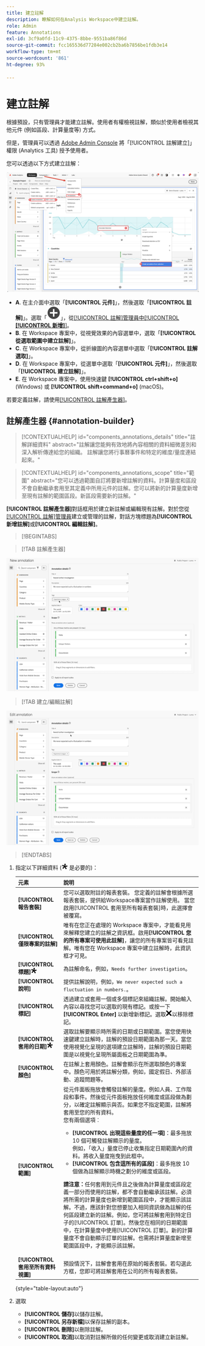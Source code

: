 ```yaml
---
title: 建立註解
description: 瞭解如何在Analysis Workspace中建立註解。
role: Admin
feature: Annotations
exl-id: 3cf9a0fd-11c9-4375-8bbe-9551ba86f86d
source-git-commit: fcc165536d77284e002cb2ba6b7856be1fdb3e14
workflow-type: tm+mt
source-wordcount: '861'
ht-degree: 93%

---
```


# 建立註解

根據預設，只有管理員才能建立註解。使用者有權檢視註解，類似於使用者檢視其他元件 (例如區段、計算量度等) 方式。


但是，管理員可以透過 [Adobe Admin Console](/help/admin/admin-console/permissions/analytics-tools.md) 將「[!UICONTROL 註解建立]」權限 (Analytics 工具) 授予使用者。

您可以透過以下方式建立註解：

![Create an annotation](assets/create-annotation.png)

* **A**. 在主介面中選取「**[!UICONTROL 元件]**」，然後選取「**[!UICONTROL 註解]**」。選取「![AddCircle](/help/assets/icons/AddCircle.svg)」，從[[!UICONTROL 註解]管理員中[!UICONTROL **[!UICONTROL 新增]**]](/help/analyze/analysis-workspace/components/annotations/manage-annotations.md)。
* **B**. 在 Workspace 專案中，從視覺效果的內容選單中，選取「**[!UICONTROL 從選取範圍中建立註解]**」。
* **C**. 在 Workspace 專案中，從折線圖的內容選單中選取「**[!UICONTROL 註解選取]**」。
* **D**. 在 Workspace 專案中，從選單中選取「**[!UICONTROL 元件]**」，然後選取「**[!UICONTROL 建立註解]**」。
* **E**. 在 Workspace 專案中，使用快速鍵 **[!UICONTROL ctrl+shift+o]** (Windows) 或 **[!UICONTROL shift+command+o]** (macOS)。

若要定義註解，請使用[[!UICONTROL 註解產生器]](#annotation-builder)。



## 註解產生器 {#annotation-builder}

>[!CONTEXTUALHELP]
>id="components_annotations_details"
>title="註解詳細資料"
>abstract="註解讓您能夠有效地將內容相關的資料細微差別和深入解析傳達給您的組織。 註解讓您將行事曆事件和特定的維度/量度連結起來。"

>[!CONTEXTUALHELP]
>id="components_annotations_scope"
>title="範圍"
>abstract="您可以透過範圍自訂將要新增註解的資料。計算量度和區段不會自動繼承套用至其定義中所用元件的註解。您可以將新的計算量度新增至現有註解的範圍區段。新區段需要新的註解。"



**[!UICONTROL 註解產生器]**&#x200B;對話框用於建立新註解或編輯現有註解。對於您從[[!UICONTROL 註解]管理員](/help/analyze/analysis-workspace/components/annotations/manage-annotations.md)建立或管理的註解，對話方塊標題為&#x200B;**[!UICONTROL 新增註解]**&#x200B;或&#x200B;**[!UICONTROL 編輯註解]**。


>[!BEGINTABS]

>[!TAB 註解產生器]

![註解詳細資料視窗，顯示下一節中說明的欄位和選項。](assets/annotation-builder.png)

>[!TAB 建立/編輯註解]

![註解詳細資料視窗，顯示下一節中說明的欄位和選項。](assets/create-edit-annotation.png)

>[!ENDTABS]

1. 指定以下詳細資料 (![Required](/help/assets/icons/Required.svg) 是必要的)：

   | 元素 | 說明 |
   | --- | --- |
   | **[!UICONTROL 報告套裝]** | 您可以選取附註的報表套裝。 您定義的註解會根據所選報表套裝，提供給Workspace專案當作註解使用。 當您啟用[!UICONTROL 套用至所有報表套裝]時，此選擇會被覆寫。 |
   | **[!UICONTROL 僅限專案的註解]** | 唯有在您正在處理的 Workspace 專案中，才能看見用來解釋您建立的註解之資訊框。啟用&#x200B;**[!UICONTROL 您的所有專案可使用此註解]**，讓您的所有專案皆可看見註解。唯有您在 Workspace 專案中建立註解時，此資訊框才可見。 |
   | **[!UICONTROL 標題]**![Required](/help/assets/icons/Required.svg) | 為註解命名，例如，`Needs further investigation`。 |
   | **[!UICONTROL 說明]** | 提供註解說明，例如，`We never expected such a fluctuation in numbers.`。 |
   | **[!UICONTROL 標記]** | 透過建立或套用一個或多個標記來組織註解。開始輸入內容以尋找您可以選取的現有標記。或按一下 **[!UICONTROL Enter]** 以新增新標記。選取![CrossSize75](/help/assets/icons/CrossSize75.svg)以移除標記。 |
   | **[!UICONTROL 套用的日期]**![Required](/help/assets/icons/Required.svg) | 選取註解要顯示時所需的日期或日期範圍。當您使用快速鍵建立註解時，註解的預設日期範圍為那一天。當您使用視覺化呈現的選項建立註解時，註解的預設日期範圍是以視覺化呈現所屬面板之日期範圍為準。 |
   | **[!UICONTROL 顏色]** | 在註解上套用顏色。註解會顯示在所選取顏色的專案中。顏色可用於將註解分類，例如，國定假日、外部活動、追蹤問題等。 |
   | **[!UICONTROL 範圍]** | 從元件面板拖放會觸發註解的量度。例如人員、工作階段和事件。然後從元件面板拖放任何維度或區段做為劃分，以確定註解顯示與否。如果您不指定範圍，註解將套用至您的所有資料。<br/>您有兩個選項︰<ul><li>**[!UICONTROL 出現這些量度的任一項]**：最多拖放 10 個可觸發註解顯示的量度。<br/>例如，「收入」量度已停止收集指定日期範圍內的資料。將收入量度拖曳到此框中。</li><li>**[!UICONTROL 包含這所有的區段]**：最多拖放 10 個做為註解顯示時機之劃分的維度或區段。</li></ul><p><p>**請注意：**&#x200B;任何套用到元件且之後做為計算量度或區段定義一部分而使用的註解，都不會自動繼承該註解。必須將所需的計算量度也新增到範圍區段中，才能顯示該註解。不過，應該針對您想要加入相同資訊做為註解的任何區段建立新的註解。例如，您可將註解套用到特定日子的[!UICONTROL 訂單]。然後您在相同的日期範圍中，在計算量度中使用[!UICONTROL 訂單]。新的計算量度不會自動顯示訂單的註解。也需將計算量度新增至範圍區段中，才能顯示該註解。 |
   | **[!UICONTROL 套用至所有資料視圖]** | 預設情況下，註解會套用在原始的報表套裝。若勾選此方框，您即可將註解套用在公司的所有報表套裝。 |

   {style="table-layout:auto"}

1. 選取
   * **[!UICONTROL 儲存]**&#x200B;以儲存註解。
   * **[!UICONTROL 另存新檔]**&#x200B;以保存註解的副本。
   * **[!UICONTROL 刪除]**&#x200B;以刪除註解。
   * **[!UICONTROL 取消]**&#x200B;以取消對註解所做的任何變更或取消建立新註解。
